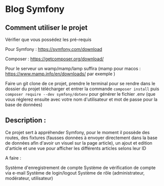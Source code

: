 
# Blog Symfony

## Comment utiliser le projet

Vérifier que vous possédez les pré-requis

Pour Symfony : https://symfony.com/download 

Composer : https://getcomposer.org/download/

Pour le serveur un wamp/mamp/lamp suffira (mamp pour macos : https://www.mamp.info/en/downloads/ par exemple )

Faire un git clone de ce projet, prendre le terminal pour se rendre dans le dossier du projet télécharger et entrer la commande `composer install` puis `composer require --dev symfony/dotenv` pour générer le fichier .env (que vous réglerez ensuite avec votre nom d'utilisateur et mot de passe pour la base de données)

## Description :
Ce projet sert à appréhender Symfony, pour le moment il possède des routes, des fixtures (fausses données à envoyer directement dans la base de données afin d'avoir un visuel sur la page article), un ajout et edition d'article et une vue pour afficher les différents articles selons leur ID

A faire : 

Système d'enregistrement de compte
Système de vérification de compte via e-mail
Système de login/logout
Système de rôle (administrateur, modérateur, utilisateur)